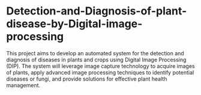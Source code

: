 # Detection-and-Diagnosis-of-plant-disease-by-Digital-image-processing
This project aims to develop an automated system for the
detection and diagnosis of diseases in plants and crops using Digital
Image Processing (DIP). The system will leverage image capture
technology to acquire images of plants, apply advanced image
processing techniques to identify potential diseases or fungi, and
provide solutions for effective plant health management.
